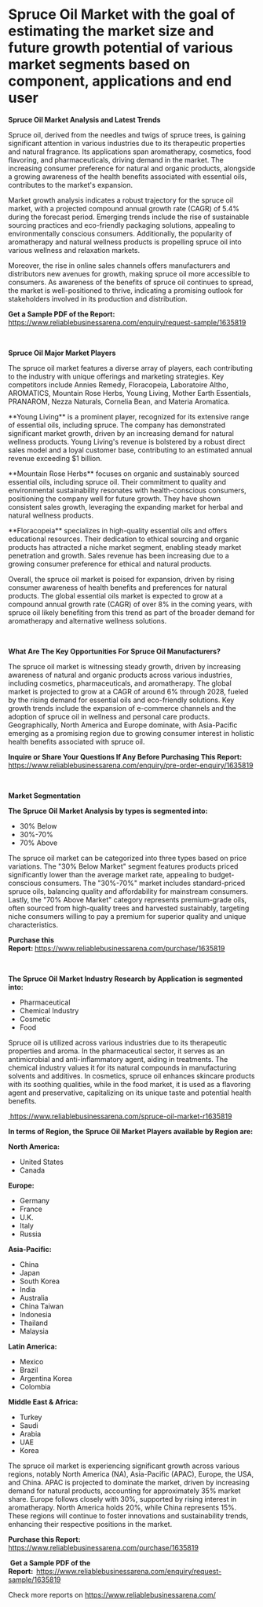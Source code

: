 <p><h1>Spruce Oil Market with the goal of estimating the market size and future growth potential of various market segments based on component, applications and end user</h1></p><p><strong>Spruce Oil Market Analysis and Latest Trends</strong></p>
<p><p>Spruce oil, derived from the needles and twigs of spruce trees, is gaining significant attention in various industries due to its therapeutic properties and natural fragrance. Its applications span aromatherapy, cosmetics, food flavoring, and pharmaceuticals, driving demand in the market. The increasing consumer preference for natural and organic products, alongside a growing awareness of the health benefits associated with essential oils, contributes to the market's expansion.</p><p>Market growth analysis indicates a robust trajectory for the spruce oil market, with a projected compound annual growth rate (CAGR) of 5.4% during the forecast period. Emerging trends include the rise of sustainable sourcing practices and eco-friendly packaging solutions, appealing to environmentally conscious consumers. Additionally, the popularity of aromatherapy and natural wellness products is propelling spruce oil into various wellness and relaxation markets.</p><p>Moreover, the rise in online sales channels offers manufacturers and distributors new avenues for growth, making spruce oil more accessible to consumers. As awareness of the benefits of spruce oil continues to spread, the market is well-positioned to thrive, indicating a promising outlook for stakeholders involved in its production and distribution.</p></p>
<p><strong>Get a Sample PDF of the Report:&nbsp;</strong> <a href="https://www.reliablebusinessarena.com/enquiry/request-sample/1635819?utm_campaign=2175&utm_medium=2&utm_source=Github&utm_content=ia&utm_term=31032025&utm_id=spruce-oil">https://www.reliablebusinessarena.com/enquiry/request-sample/1635819</a></p>
<p>&nbsp;</p>
<p><strong>Spruce Oil Major Market Players</strong></p>
<p><p>The spruce oil market features a diverse array of players, each contributing to the industry with unique offerings and marketing strategies. Key competitors include Annies Remedy, Floracopeia, Laboratoire Altho, AROMATICS, Mountain Rose Herbs, Young Living, Mother Earth Essentials, PRANAROM, Nezza Naturals, Cornelia Bean, and Materia Aromatica.</p><p>**Young Living** is a prominent player, recognized for its extensive range of essential oils, including spruce. The company has demonstrated significant market growth, driven by an increasing demand for natural wellness products. Young Living's revenue is bolstered by a robust direct sales model and a loyal customer base, contributing to an estimated annual revenue exceeding $1 billion.</p><p>**Mountain Rose Herbs** focuses on organic and sustainably sourced essential oils, including spruce oil. Their commitment to quality and environmental sustainability resonates with health-conscious consumers, positioning the company well for future growth. They have shown consistent sales growth, leveraging the expanding market for herbal and natural wellness products.</p><p>**Floracopeia** specializes in high-quality essential oils and offers educational resources. Their dedication to ethical sourcing and organic products has attracted a niche market segment, enabling steady market penetration and growth. Sales revenue has been increasing due to a growing consumer preference for ethical and natural products.</p><p>Overall, the spruce oil market is poised for expansion, driven by rising consumer awareness of health benefits and preferences for natural products. The global essential oils market is expected to grow at a compound annual growth rate (CAGR) of over 8% in the coming years, with spruce oil likely benefiting from this trend as part of the broader demand for aromatherapy and alternative wellness solutions.</p></p>
<p>&nbsp;</p>
<p><strong>What Are The Key Opportunities For Spruce Oil Manufacturers?</strong></p>
<p><p>The spruce oil market is witnessing steady growth, driven by increasing awareness of natural and organic products across various industries, including cosmetics, pharmaceuticals, and aromatherapy. The global market is projected to grow at a CAGR of around 6% through 2028, fueled by the rising demand for essential oils and eco-friendly solutions. Key growth trends include the expansion of e-commerce channels and the adoption of spruce oil in wellness and personal care products. Geographically, North America and Europe dominate, with Asia-Pacific emerging as a promising region due to growing consumer interest in holistic health benefits associated with spruce oil.</p></p>
<p><strong>Inquire or Share Your Questions If Any Before Purchasing This Report:</strong> <a href="https://www.reliablebusinessarena.com/enquiry/pre-order-enquiry/1635819?utm_campaign=2175&utm_medium=2&utm_source=Github&utm_content=ia&utm_term=31032025&utm_id=spruce-oil">https://www.reliablebusinessarena.com/enquiry/pre-order-enquiry/1635819</a></p>
<p>&nbsp;</p>
<p><strong>Market Segmentation</strong></p>
<p><strong>The Spruce Oil Market Analysis by types is segmented into:</strong></p>
<p><ul><li>30% Below</li><li>30%-70%</li><li>70% Above</li></ul></p>
<p><p>The spruce oil market can be categorized into three types based on price variations. The "30% Below Market" segment features products priced significantly lower than the average market rate, appealing to budget-conscious consumers. The "30%-70%" market includes standard-priced spruce oils, balancing quality and affordability for mainstream consumers. Lastly, the "70% Above Market" category represents premium-grade oils, often sourced from high-quality trees and harvested sustainably, targeting niche consumers willing to pay a premium for superior quality and unique characteristics.</p></p>
<p><strong>Purchase this Report:&nbsp;</strong><a href="https://www.reliablebusinessarena.com/purchase/1635819?utm_campaign=2175&utm_medium=2&utm_source=Github&utm_content=ia&utm_term=31032025&utm_id=spruce-oil">https://www.reliablebusinessarena.com/purchase/1635819</a></p>
<p>&nbsp;</p>
<p><strong>The Spruce Oil Market Industry Research by Application is segmented into:</strong></p>
<p><ul><li>Pharmaceutical</li><li>Chemical Industry</li><li>Cosmetic</li><li>Food</li></ul></p>
<p><p>Spruce oil is utilized across various industries due to its therapeutic properties and aroma. In the pharmaceutical sector, it serves as an antimicrobial and anti-inflammatory agent, aiding in treatments. The chemical industry values it for its natural compounds in manufacturing solvents and additives. In cosmetics, spruce oil enhances skincare products with its soothing qualities, while in the food market, it is used as a flavoring agent and preservative, capitalizing on its unique taste and potential health benefits.</p></p>
<p><a href="https://www.reliablebusinessarena.com/spruce-oil-market-r1635819?utm_campaign=2175&utm_medium=2&utm_source=Github&utm_content=ia&utm_term=31032025&utm_id=spruce-oil">&nbsp;https://www.reliablebusinessarena.com/spruce-oil-market-r1635819</a></p>
<p><strong>In terms of Region, the Spruce Oil Market Players available by Region are:</strong></p>
<p>
    <p> <strong> North America: </strong>
        <ul>
            <li>United States</li>
            <li>Canada</li>
        </ul>
        </p> 
    <p> <strong> Europe: </strong>
        <ul>
            <li>Germany</li>
            <li>France</li>
            <li>U.K.</li>
            <li>Italy</li>
            <li>Russia</li>
        </ul>
        </p> 
    <p> <strong> Asia-Pacific: </strong>
        <ul>
            <li>China</li>
            <li>Japan</li>
            <li>South Korea</li>
            <li>India</li>
            <li>Australia</li>
            <li>China Taiwan</li>
            <li>Indonesia</li>
            <li>Thailand</li>
            <li>Malaysia</li>
        </ul>
        </p> 
    <p> <strong> Latin America: </strong>
        <ul>
            <li>Mexico</li>
            <li>Brazil</li>
            <li>Argentina Korea</li>
            <li>Colombia</li>
        </ul>
        </p> 
    <p> <strong> Middle East & Africa: </strong>
        <ul>
            <li>Turkey</li>
            <li>Saudi</li>
            <li>Arabia</li>
            <li>UAE</li>
            <li>Korea</li>
        </ul>
    </p>
    </p>
<p><p>The spruce oil market is experiencing significant growth across various regions, notably North America (NA), Asia-Pacific (APAC), Europe, the USA, and China. APAC is projected to dominate the market, driven by increasing demand for natural products, accounting for approximately 35% market share. Europe follows closely with 30%, supported by rising interest in aromatherapy. North America holds 20%, while China represents 15%. These regions will continue to foster innovations and sustainability trends, enhancing their respective positions in the market.</p></p>
<p><strong>Purchase this Report: </strong><a href="https://www.reliablebusinessarena.com/purchase/1635819?utm_campaign=2175&utm_medium=2&utm_source=Github&utm_content=ia&utm_term=31032025&utm_id=spruce-oil">https://www.reliablebusinessarena.com/purchase/1635819</a></p>
<p>&nbsp;<strong>Get a Sample PDF of the Report:&nbsp;&nbsp;</strong><a href="https://www.reliablebusinessarena.com/enquiry/request-sample/1635819?utm_campaign=2175&utm_medium=2&utm_source=Github&utm_content=ia&utm_term=31032025&utm_id=spruce-oil">https://www.reliablebusinessarena.com/enquiry/request-sample/1635819</a></p>
<p><strong></strong></p>
<p>Check more reports on <a href="https://www.reliablebusinessarena.com/?utm_campaign=2175&utm_medium=2&utm_source=Github&utm_content=ia&utm_term=31032025&utm_id=spruce-oil">https://www.reliablebusinessarena.com/</a></p>